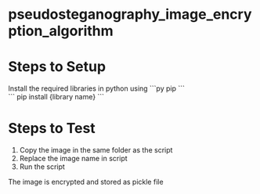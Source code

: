 # pseudosteganography_image_encryption_algorithm
<H1>Steps to Setup</H1>
Install the required libraries in python using 
```py
pip
```
  <br>
```
pip install {library name}
```
<H1>Steps to Test</H1>
<OL>
<LI>Copy the image in the same folder as the script</LI>
<LI>Replace the image name in script</LI>
<LI>Run the script</LI>
</OL>
The image is encrypted and stored as pickle file
